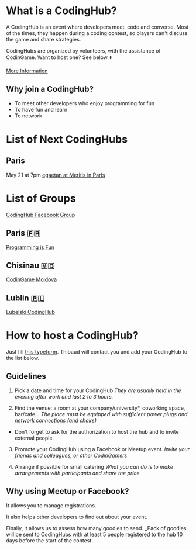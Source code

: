 # What is a CodingHub?

A CodingHub is an event where developers meet, code and converse. Most of the times, they happen during a coding contest, so players can't discuss the game and share strategies.

CodingHubs are organized by volunteers, with the assistance of CodinGame. Want to host one? See below ⬇️

[More Information](https://www.codingame.com/blog/codinghubs-enjoy-coding-developers/)

## Why join a CodingHub?

- To meet other developers who enjoy programming for fun
- To have fun and learn
- To network

# List of Next CodingHubs

## Paris

May 21 at 7pm
[egaetan at Meritis in Paris](https://www.facebook.com/events/2290872874519191/)


# List of Groups

[CodingHub Facebook Group](https://www.facebook.com/groups/345333262492063/)

## Paris 🇫🇷
[Programming is Fun](https://www.meetup.com/Programming-is-Fun/)

## Chisinau 🇲🇩

[CodinGame Moldova](https://www.facebook.com/groups/1832627603638404/)

## Lublin 🇵🇱

[Lubelski CodingHub](https://www.facebook.com/pg/lubelskicodinghub/about)

# How to host a CodingHub?

Just fill [this typeform](). Thibaud will contact you and add your CodingHub to the list below.

## Guidelines

1. Pick a date and time for your CodingHub
_They are usually held in the evening after work and last 2 to 3 hours._

2. Find the venue: a room at your company/university*, coworking space, bar/cafe...
_The place must be equipped with sufficient power plugs and network connections (and chairs)_

* Don't forget to ask for the authorization to host the hub and to invite external people.

3. Promote your CodingHub using a Facebook or Meetup event.
_Invite your friends and colleagues, or other CodinGamers_

4. Arrange if possible for small catering
_What you can do is to make arrangements with participants and share the price_

## Why using Meetup or Facebook?

It allows you to manage registrations.

It also helps other developers to find out about your event.

Finally, it allows us to assess how many goodies to send.
_Pack of goodies will be sent to CodingHubs with at least 5 people registered to the hub 10 days before the start of the contest.